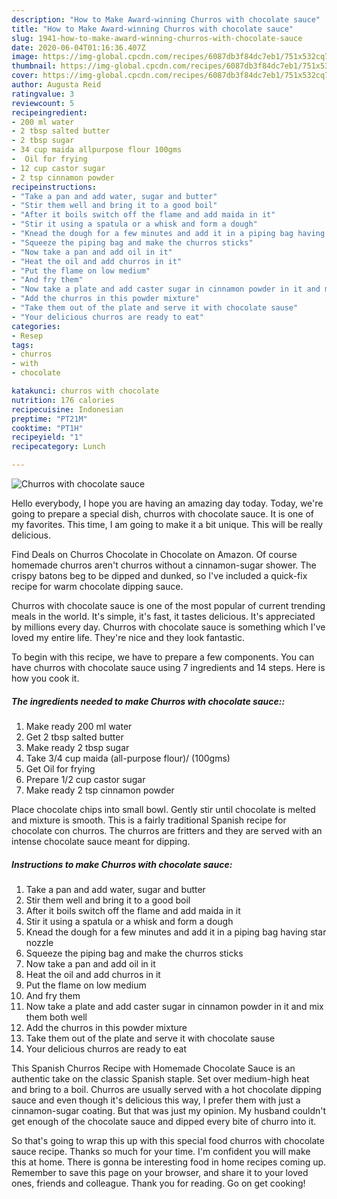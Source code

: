 ```yaml
---
description: "How to Make Award-winning Churros with chocolate sauce"
title: "How to Make Award-winning Churros with chocolate sauce"
slug: 1941-how-to-make-award-winning-churros-with-chocolate-sauce
date: 2020-06-04T01:16:36.407Z
image: https://img-global.cpcdn.com/recipes/6087db3f84dc7eb1/751x532cq70/churros-with-chocolate-sauce-recipe-main-photo.jpg
thumbnail: https://img-global.cpcdn.com/recipes/6087db3f84dc7eb1/751x532cq70/churros-with-chocolate-sauce-recipe-main-photo.jpg
cover: https://img-global.cpcdn.com/recipes/6087db3f84dc7eb1/751x532cq70/churros-with-chocolate-sauce-recipe-main-photo.jpg
author: Augusta Reid
ratingvalue: 3
reviewcount: 5
recipeingredient:
- 200 ml water
- 2 tbsp salted butter
- 2 tbsp sugar
- 34 cup maida allpurpose flour 100gms
-  Oil for frying
- 12 cup castor sugar
- 2 tsp cinnamon powder
recipeinstructions:
- "Take a pan and add water, sugar and butter"
- "Stir them well and bring it to a good boil"
- "After it boils switch off the flame and add maida in it"
- "Stir it using a spatula or a whisk and form a dough"
- "Knead the dough for a few minutes and add it in a piping bag having star nozzle"
- "Squeeze the piping bag and make the churros sticks"
- "Now take a pan and add oil in it"
- "Heat the oil and add churros in it"
- "Put the flame on low medium"
- "And fry them"
- "Now take a plate and add caster sugar in cinnamon powder in it and mix them both well"
- "Add the churros in this powder mixture"
- "Take them out of the plate and serve it with chocolate sause"
- "Your delicious churros are ready to eat"
categories:
- Resep
tags:
- churros
- with
- chocolate

katakunci: churros with chocolate
nutrition: 176 calories
recipecuisine: Indonesian
preptime: "PT21M"
cooktime: "PT1H"
recipeyield: "1"
recipecategory: Lunch

---
```



![Churros with chocolate sauce](https://img-global.cpcdn.com/recipes/6087db3f84dc7eb1/751x532cq70/churros-with-chocolate-sauce-recipe-main-photo.jpg)

Hello everybody, I hope you are having an amazing day today. Today, we're going to prepare a special dish, churros with chocolate sauce. It is one of my favorites. This time, I am going to make it a bit unique. This will be really delicious.

Find Deals on Churros Chocolate in Chocolate on Amazon. Of course homemade churros aren&#39;t churros without a cinnamon-sugar shower. The crispy batons beg to be dipped and dunked, so I&#39;ve included a quick-fix recipe for warm chocolate dipping sauce.

Churros with chocolate sauce is one of the most popular of current trending meals in the world. It's simple, it's fast, it tastes delicious. It's appreciated by millions every day. Churros with chocolate sauce is something which I've loved my entire life. They're nice and they look fantastic.


To begin with this recipe, we have to prepare a few components. You can have churros with chocolate sauce using 7 ingredients and 14 steps. Here is how you cook it.

##### The ingredients needed to make Churros with chocolate sauce::

1. Make ready 200 ml water
1. Get 2 tbsp salted butter
1. Make ready 2 tbsp sugar
1. Take 3/4 cup maida (all-purpose flour)/ (100gms)
1. Get  Oil for frying
1. Prepare 1/2 cup castor sugar
1. Make ready 2 tsp cinnamon powder


Place chocolate chips into small bowl. Gently stir until chocolate is melted and mixture is smooth. This is a fairly traditional Spanish recipe for chocolate con churros. The churros are fritters and they are served with an intense chocolate sauce meant for dipping. 

##### Instructions to make Churros with chocolate sauce:

1. Take a pan and add water, sugar and butter
1. Stir them well and bring it to a good boil
1. After it boils switch off the flame and add maida in it
1. Stir it using a spatula or a whisk and form a dough
1. Knead the dough for a few minutes and add it in a piping bag having star nozzle
1. Squeeze the piping bag and make the churros sticks
1. Now take a pan and add oil in it
1. Heat the oil and add churros in it
1. Put the flame on low medium
1. And fry them
1. Now take a plate and add caster sugar in cinnamon powder in it and mix them both well
1. Add the churros in this powder mixture
1. Take them out of the plate and serve it with chocolate sause
1. Your delicious churros are ready to eat


This Spanish Churros Recipe with Homemade Chocolate Sauce is an authentic take on the classic Spanish staple. Set over medium-high heat and bring to a boil. Churros are usually served with a hot chocolate dipping sauce and even though it&#39;s delicious this way, I prefer them with just a cinnamon-sugar coating. But that was just my opinion. My husband couldn&#39;t get enough of the chocolate sauce and dipped every bite of churro into it. 

So that's going to wrap this up with this special food churros with chocolate sauce recipe. Thanks so much for your time. I'm confident you will make this at home. There is gonna be interesting food in home recipes coming up. Remember to save this page on your browser, and share it to your loved ones, friends and colleague. Thank you for reading. Go on get cooking!
